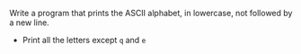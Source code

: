 Write a program that prints the ASCII alphabet, in lowercase, not followed by a new line.
- Print all the letters except ```q``` and ```e```
